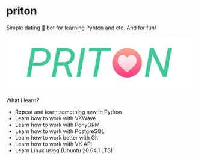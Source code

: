 # priton
Simple dating 💖 bot for learning Pyhton and etc. And for fun!

![g](https://github.com/nibezo/priton/blob/main/priton_readme.png?raw=true)

What I learn? 
- Repeat and learn something new in Python
- Learn how to work with VKWave
- Learn how to work with PonyORM
- Learn how to work with PostgreSQL
- Learn how to work better with Git
- Learn how to work with VK API
- Learn Linux using (Ubuntu 20.04.1 LTS)

